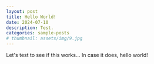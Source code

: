 ```yaml
---
layout: post
title: Hello World!
date: 2024-07-10
description: Test.
categories: sample-posts
# thumbnail: assets/img/9.jpg
---
```


Let's test to see if this works... In case it does, hello world!